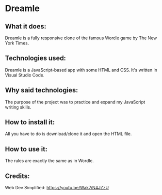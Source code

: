 # Dreamle
## What it does:
Dreamle is a fully responsive clone of the famous Wordle game by The New York Times.
## Technologies used:
Dreamle is a JavaScript-based app with some HTML and CSS. It's written in Visual Studio Code.
## Why said technologies:
The purpose of the project was to practice and expand my JavaScript writing skills.
## How to install it:
All you have to do is download/clone it and open the HTML file.
## How to use it:
The rules are exactly the same as in Wordle.
## Credits:
Web Dev Simplified: https://youtu.be/Wak7iN4JZzU
